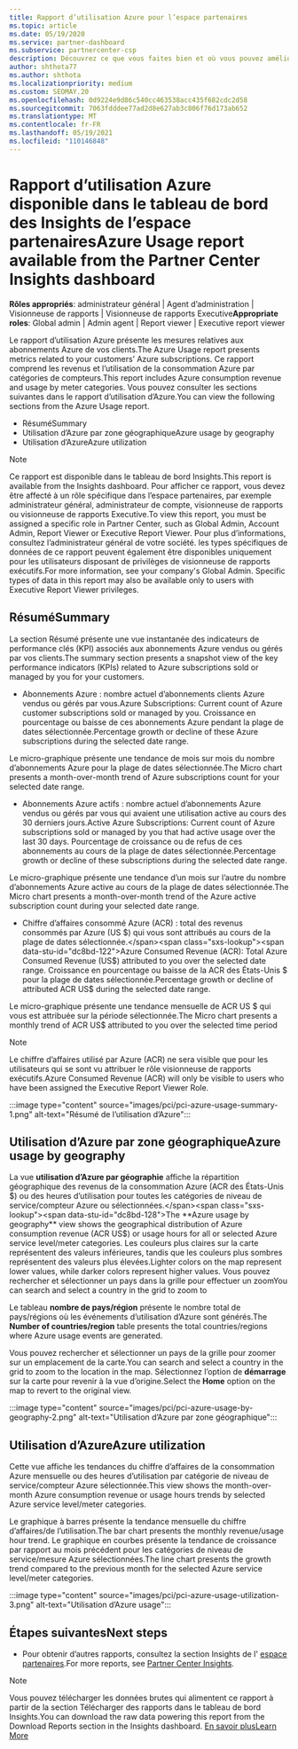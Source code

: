 ```yaml
---
title: Rapport d’utilisation Azure pour l’espace partenaires
ms.topic: article
ms.date: 05/19/2020
ms.service: partner-dashboard
ms.subservice: partnercenter-csp
description: Découvrez ce que vous faites bien et où vous pouvez améliorer l’utilisation des abonnements Azure que vous vendez ou gérez pour vos clients.
author: shthota77
ms.author: shthota
ms.localizationpriority: medium
ms.custom: SEOMAY.20
ms.openlocfilehash: 0d9224e9d86c540cc463538acc435f682cdc2d58
ms.sourcegitcommit: 7063fdddee77ad2d8e627ab3c806f76d173ab652
ms.translationtype: MT
ms.contentlocale: fr-FR
ms.lasthandoff: 05/19/2021
ms.locfileid: "110146848"
---
```

# <a name="azure-usage-report-available-from-the-partner-center-insights-dashboard"></a><span data-ttu-id="dc8bd-103">Rapport d’utilisation Azure disponible dans le tableau de bord des Insights de l’espace partenaires</span><span class="sxs-lookup"><span data-stu-id="dc8bd-103">Azure Usage report available from the Partner Center Insights dashboard</span></span>

<span data-ttu-id="dc8bd-104">**Rôles appropriés**: administrateur général | Agent d’administration | Visionneuse de rapports | Visionneuse de rapports Executive</span><span class="sxs-lookup"><span data-stu-id="dc8bd-104">**Appropriate roles**: Global admin | Admin agent | Report viewer | Executive report viewer</span></span>

<span data-ttu-id="dc8bd-105">Le rapport d’utilisation Azure présente les mesures relatives aux abonnements Azure de vos clients.</span><span class="sxs-lookup"><span data-stu-id="dc8bd-105">The Azure Usage report presents metrics related to your customers’ Azure subscriptions.</span></span> <span data-ttu-id="dc8bd-106">Ce rapport comprend les revenus et l’utilisation de la consommation Azure par catégories de compteurs.</span><span class="sxs-lookup"><span data-stu-id="dc8bd-106">This report includes Azure consumption revenue and usage by meter categories.</span></span> <span data-ttu-id="dc8bd-107">Vous pouvez consulter les sections suivantes dans le rapport d’utilisation d’Azure.</span><span class="sxs-lookup"><span data-stu-id="dc8bd-107">You can view the following sections from the Azure Usage report.</span></span>

- <span data-ttu-id="dc8bd-108">Résumé</span><span class="sxs-lookup"><span data-stu-id="dc8bd-108">Summary</span></span>
- <span data-ttu-id="dc8bd-109">Utilisation d’Azure par zone géographique</span><span class="sxs-lookup"><span data-stu-id="dc8bd-109">Azure usage by geography</span></span>
- <span data-ttu-id="dc8bd-110">Utilisation d’Azure</span><span class="sxs-lookup"><span data-stu-id="dc8bd-110">Azure utilization</span></span>

 > [!NOTE]
 > <span data-ttu-id="dc8bd-111">Ce rapport est disponible dans le tableau de bord Insights.</span><span class="sxs-lookup"><span data-stu-id="dc8bd-111">This report is available from the Insights dashboard.</span></span> <span data-ttu-id="dc8bd-112">Pour afficher ce rapport, vous devez être affecté à un rôle spécifique dans l’espace partenaires, par exemple administrateur général, administrateur de compte, visionneuse de rapports ou visionneuse de rapports Executive.</span><span class="sxs-lookup"><span data-stu-id="dc8bd-112">To view this report, you must be assigned a specific role in Partner Center, such as Global Admin, Account Admin, Report Viewer or Executive Report Viewer.</span></span> <span data-ttu-id="dc8bd-113">Pour plus d’informations, consultez l’administrateur général de votre société. les types spécifiques de données de ce rapport peuvent également être disponibles uniquement pour les utilisateurs disposant de privilèges de visionneuse de rapports exécutifs.</span><span class="sxs-lookup"><span data-stu-id="dc8bd-113">For more information, see your company's Global Admin. Specific types of data in this report may also be available only to users with Executive Report Viewer privileges.</span></span>

## <a name="summary"></a><span data-ttu-id="dc8bd-114">Résumé</span><span class="sxs-lookup"><span data-stu-id="dc8bd-114">Summary</span></span>

<span data-ttu-id="dc8bd-115">La section Résumé présente une vue instantanée des indicateurs de performance clés (KPI) associés aux abonnements Azure vendus ou gérés par vos clients.</span><span class="sxs-lookup"><span data-stu-id="dc8bd-115">The summary section presents a snapshot view of the key performance indicators (KPIs) related to Azure subscriptions sold or managed by you for your customers.</span></span>  

- <span data-ttu-id="dc8bd-116">Abonnements Azure : nombre actuel d’abonnements clients Azure vendus ou gérés par vous.</span><span class="sxs-lookup"><span data-stu-id="dc8bd-116">Azure Subscriptions: Current count of Azure customer subscriptions sold or managed by you.</span></span>
<span data-ttu-id="dc8bd-117">Croissance en pourcentage ou baisse de ces abonnements Azure pendant la plage de dates sélectionnée.</span><span class="sxs-lookup"><span data-stu-id="dc8bd-117">Percentage growth or decline of these Azure subscriptions during the selected date range.</span></span>

<span data-ttu-id="dc8bd-118">Le micro-graphique présente une tendance de mois sur mois du nombre d’abonnements Azure pour la plage de dates sélectionnée.</span><span class="sxs-lookup"><span data-stu-id="dc8bd-118">The Micro chart presents a month-over-month trend of Azure subscriptions count for your selected date range.</span></span>
- <span data-ttu-id="dc8bd-119">Abonnements Azure actifs : nombre actuel d’abonnements Azure vendus ou gérés par vous qui avaient une utilisation active au cours des 30 derniers jours.</span><span class="sxs-lookup"><span data-stu-id="dc8bd-119">Active Azure Subscriptions: Current count of Azure subscriptions sold or managed by you that had active usage over the last 30 days.</span></span>
<span data-ttu-id="dc8bd-120">Pourcentage de croissance ou de refus de ces abonnements au cours de la plage de dates sélectionnée.</span><span class="sxs-lookup"><span data-stu-id="dc8bd-120">Percentage growth or decline of these subscriptions during the selected date range.</span></span>

<span data-ttu-id="dc8bd-121">Le micro-graphique présente une tendance d’un mois sur l’autre du nombre d’abonnements Azure active au cours de la plage de dates sélectionnée.</span><span class="sxs-lookup"><span data-stu-id="dc8bd-121">The Micro chart presents a month-over-month trend of the Azure active subscription count during your selected date range.</span></span>

- <span data-ttu-id="dc8bd-122">Chiffre d’affaires consommé Azure (ACR) : total des revenus consommés par Azure (US $) qui vous sont attribués au cours de la plage de dates sélectionnée.</span><span class="sxs-lookup"><span data-stu-id="dc8bd-122">Azure Consumed Revenue (ACR): Total Azure Consumed Revenue (US$) attributed to you over the selected date range.</span></span>
<span data-ttu-id="dc8bd-123">Croissance en pourcentage ou baisse de la ACR des États-Unis $ pour la plage de dates sélectionnée.</span><span class="sxs-lookup"><span data-stu-id="dc8bd-123">Percentage growth or decline of attributed ACR US$ during the selected date range.</span></span> 

<span data-ttu-id="dc8bd-124">Le micro-graphique présente une tendance mensuelle de ACR US $ qui vous est attribuée sur la période sélectionnée.</span><span class="sxs-lookup"><span data-stu-id="dc8bd-124">The Micro chart presents a monthly trend of ACR US$ attributed to you over the selected time period</span></span>


> [!NOTE]
 > <span data-ttu-id="dc8bd-125">Le chiffre d’affaires utilisé par Azure (ACR) ne sera visible que pour les utilisateurs qui se sont vu attribuer le rôle visionneuse de rapports exécutifs.</span><span class="sxs-lookup"><span data-stu-id="dc8bd-125">Azure Consumed Revenue (ACR) will only be visible to users who have been assigned the Executive Report Viewer Role.</span></span>

:::image type="content" source="images/pci/pci-azure-usage-summary-1.png" alt-text="Résumé de l’utilisation d’Azure":::

## <a name="azure-usage-by-geography"></a><span data-ttu-id="dc8bd-127">Utilisation d’Azure par zone géographique</span><span class="sxs-lookup"><span data-stu-id="dc8bd-127">Azure usage by geography</span></span>

<span data-ttu-id="dc8bd-128">La vue **utilisation d’Azure par géographie** affiche la répartition géographique des revenus de la consommation Azure (ACR des États-Unis $) ou des heures d’utilisation pour toutes les catégories de niveau de service/compteur Azure ou sélectionnées.</span><span class="sxs-lookup"><span data-stu-id="dc8bd-128">The **Azure usage by geography** view shows the geographical distribution of Azure consumption revenue (ACR US$) or usage hours for all or selected Azure service level/meter categories.</span></span> <span data-ttu-id="dc8bd-129">Les couleurs plus claires sur la carte représentent des valeurs inférieures, tandis que les couleurs plus sombres représentent des valeurs plus élevées.</span><span class="sxs-lookup"><span data-stu-id="dc8bd-129">Lighter colors on the map represent lower values, while darker colors represent higher values.</span></span> <span data-ttu-id="dc8bd-130">Vous pouvez rechercher et sélectionner un pays dans la grille pour effectuer un zoom</span><span class="sxs-lookup"><span data-stu-id="dc8bd-130">You can search and select a country in the grid to zoom to</span></span> 

<span data-ttu-id="dc8bd-131">Le tableau **nombre de pays/région** présente le nombre total de pays/régions où les événements d’utilisation d’Azure sont générés.</span><span class="sxs-lookup"><span data-stu-id="dc8bd-131">The **Number of countries/region** table presents the total countries/regions where Azure usage events are generated.</span></span>

<span data-ttu-id="dc8bd-132">Vous pouvez rechercher et sélectionner un pays de la grille pour zoomer sur un emplacement de la carte.</span><span class="sxs-lookup"><span data-stu-id="dc8bd-132">You can search and select a country in the grid to zoom to the location in the map.</span></span> <span data-ttu-id="dc8bd-133">Sélectionnez l’option de **démarrage** sur la carte pour revenir à la vue d’origine.</span><span class="sxs-lookup"><span data-stu-id="dc8bd-133">Select the **Home** option on the map to revert to the original view.</span></span>

:::image type="content" source="images/pci/pci-azure-usage-by-geography-2.png" alt-text="Utilisation d’Azure par zone géographique":::

## <a name="azure-utilization"></a><span data-ttu-id="dc8bd-135">Utilisation d’Azure</span><span class="sxs-lookup"><span data-stu-id="dc8bd-135">Azure utilization</span></span>

<span data-ttu-id="dc8bd-136">Cette vue affiche les tendances du chiffre d’affaires de la consommation Azure mensuelle ou des heures d’utilisation par catégorie de niveau de service/compteur Azure sélectionnée.</span><span class="sxs-lookup"><span data-stu-id="dc8bd-136">This view shows the month-over-month Azure consumption revenue or usage hours trends by selected Azure service level/meter categories.</span></span> 

<span data-ttu-id="dc8bd-137">Le graphique à barres présente la tendance mensuelle du chiffre d’affaires/de l’utilisation.</span><span class="sxs-lookup"><span data-stu-id="dc8bd-137">The bar chart presents the monthly revenue/usage hour trend.</span></span> <span data-ttu-id="dc8bd-138">Le graphique en courbes présente la tendance de croissance par rapport au mois précédent pour les catégories de niveau de service/mesure Azure sélectionnées.</span><span class="sxs-lookup"><span data-stu-id="dc8bd-138">The line chart presents the growth trend compared to the previous month for the selected Azure service level/meter categories.</span></span>

:::image type="content" source="images/pci/pci-azure-usage-utilization-3.png" alt-text="Utilisation d’Azure usage":::

## <a name="next-steps"></a><span data-ttu-id="dc8bd-140">Étapes suivantes</span><span class="sxs-lookup"><span data-stu-id="dc8bd-140">Next steps</span></span>

- <span data-ttu-id="dc8bd-141">Pour obtenir d’autres rapports, consultez la section Insights de l' [espace partenaires](partner-center-insights.md).</span><span class="sxs-lookup"><span data-stu-id="dc8bd-141">For more reports, see [Partner Center Insights](partner-center-insights.md).</span></span>

>[!NOTE] 
> <span data-ttu-id="dc8bd-142">Vous pouvez télécharger les données brutes qui alimentent ce rapport à partir de la section Télécharger des rapports dans le tableau de bord Insights.</span><span class="sxs-lookup"><span data-stu-id="dc8bd-142">You can download the raw data powering this report from the Download Reports section in the Insights dashboard.</span></span> [<span data-ttu-id="dc8bd-143">En savoir plus</span><span class="sxs-lookup"><span data-stu-id="dc8bd-143">Learn More</span></span>](pci-download-reports.md) 
